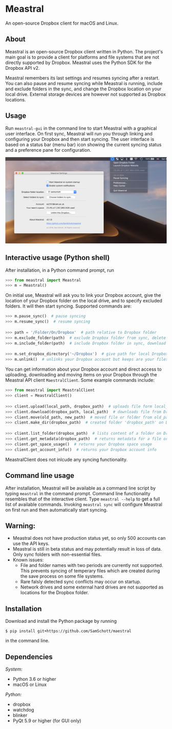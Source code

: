# Meastral
An open-source Dropbox client for macOS and Linux.

## About
Meastral is an open-source Dropbox client written in Python. The project's main goal is to provide a client for platforms and file systems that are not directly supported by Dropbox. Meastral uses the Python SDK for the Dropbox API v2.

Meastral remembers its last settings and resumes syncing after a restart. You can also pause and resume syncing while Meastral is running, include and exclude folders in the sync, and change the Dropbox location on your local drive. External storage devices are however not supported as Dropbox locations.

## Usage
Run `meastral-gui` in the command line to start Meastral with a graphical user interface. On first sync, Meastral will run you through linking and configuring your Dropbox and then start syncing. The user interface is based on a status bar (menu bar) icon showing the current syncing status and a preference pane for configuration.

![Screenshot macOS](/screenshots/full.png)


## Interactive usage (Python shell)

After installation, in a Python command prompt, run
```Python
>>> from meastral import Meastral
>>> m = Meastral()
```
On initial use, Meastral will ask you to link your Dropbox account, give the location of your Dropbox folder on the local drive, and to specify excluded folders. It will then start syncing. Supported commands are:

```Python
>>> m.pause_sync()  # pause syncing
>>> m.resume_sync()  # resume syncing

>>> path = '/Folder/On/Dropbox'  # path relative to Dropbox folder
>>> m.exclude_folder(path)  # exclude Dropbox folder from sync, delete locally
>>> m.include_folder(path)  # include Dropbox folder in sync, download its contents

>>> m.set_dropbox_directory('~/Dropbox')  # give path for local Dropbox folder
>>> m.unlink()  # unlinks your Dropbox account but keeps are your files
```

You can get information about your Dropbox account and direct access to uploading, downloading and moving items on your Dropbox through the Meastral API client `MaestralClient`. Some example commands include:

```Python
>>> from meastral import MeastralClient
>>> client = MeastralClient()

>>> client.upload(local_path, dropbox_path)  # uploads file form local_path to Dropbox
>>> client.download(dropbox_path, local_path)  # downloads file from Dropbox to local_path
>>> client.move(old_path, new_path)  # moved file or folder from old_path to new_path on Dropbox
>>> client.make_dir(dropbox_path)  # created folder 'dropbox_path' on Dropbox

>>> client.list_folder(dropbox_path)  # lists content of a folder on Dropbox
>>> client.get_metadata(dropbox_path)  # returns metadata for a file or folder on Dropbox
>>> client.get_space_usage()  # returns your Dropbox space usage
>>> client.get_account_info()  # returns your Dropbox account info
```

MeastralClient does not inlcude any syncing functionality.

## Command line usage
After installation, Meastral will be available as a command line script by typing `meastral` in the command prompt. Command line functionality resembles that of the interactive client. Type `meastral --help` to get a full list of available commands. Invoking `meastral sync` will configure Meastral on first run and then automatically start syncing.

## Warning:
- Meastral does not have production status yet, so only 500 accounts can use the API keys.
- Meastral is still in beta status and may potentially result in loss of data. Only sync folders with non-essential files.
- Known issues:
  - File and folder names with two periods are currently not supported. This prevents syncing of temperary files which are created during the save process on some file systems.
  - Rare falsly detected sync conflicts may occur on startup.
  - Network drives and some external hard drives are not supported as locations for the Dropbox folder.

## Installation
Download and install the Python package by running
```console
$ pip install git+https://github.com/SamSchott/maestral
```
in the command line.

## Dependencies
*System:*
- Python 3.6 or higher
- macOS or Linux

*Python:*
- dropbox
- watchdog
- blinker
- PyQt 5.9 or higher (for GUI only)
